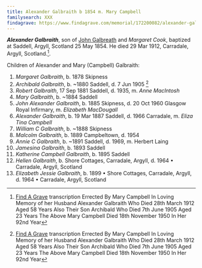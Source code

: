 ```yaml
---
title: Alexander Galbraith b 1854 m. Mary Campbell
familysearch: XXX
findagrave: https://www.findagrave.com/memorial/172200082/alexander-galbraith
---
```

***Alexander Galbraith***, son of [John Galbreath](galbreath-john-1821.md) and *Margaret Cook*, baptized at Saddell, Argyll, Scotland 25 May 1854. He died 29 Mar 1912, Carradale, Argyll, Scotland.[^death].

Children of Alexander and Mary (Campbell) Galbraith:

1. *Margaret Galbraith*, b. 1878 Skipness
2. *Archibald Galbraith*, b. ~1880 Saddell, d. 7 Jun 1905 [^death]
3. *Robert Galbraith*, 17 Sep 1881 Saddell, d. 1935, m. *Anne MacIntosh*
4. *Mary Galbraith*, b. ~1884 Saddell
5. *John Alexander Galbraith*, b. 1885 Skipness, d. 20 Oct 1960 Glasgow Royal Infirmary, m. *Elizabeth MacDougall*
6. *Alexander Galbraith*, b. 19 Mar 1887 Saddell, d. 1966 Carradale, m. *Eliza Tina Campbell*
7. *William C Galbraith*, b. ~1888 Skipness
8. *Malcolm Galbraith*, b. 1889 Campbeltown, d. 1954
9. *Annie C Galbraith*, b. ~1891 Saddell, d. 1969, m. Herbert Laing
10. *Jamesina Galbraith*, b. 1893 Saddell
11. *Katherine Campbell Galbraith*, b. 1895 Saddell
12. *Hellen Galbraith*, b. Shore Cottages, Carradale, Argyll, d. 1964 • Carradale, Argyll, Scotland
13. *Elizabeth Jessie Galbraith*, b. 1899 • Shore Cottages, Carradale, Argyll, d.  1964 • Carradale, Argyll, Scotland

[^death]: [Find A Grave](https://www.findagrave.com/memorial/172200082/alexander-galbraith) transcription
    Errected By
    Mary Campbell
    In Loving Memory of her Husband
    Alexander Galbraith
    Who Died 28th March 1912
    Aged 58 Years
    Also Their Son Archibald
    Who Died 7th June 1905
    Aged 23 Years
    The Above
    Mary Campbell
    Died 18th November 1950
    In Her 92nd Year


